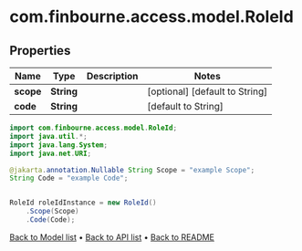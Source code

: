 # com.finbourne.access.model.RoleId

## Properties

Name | Type | Description | Notes
------------ | ------------- | ------------- | -------------
**scope** | **String** |  | [optional] [default to String]
**code** | **String** |  | [default to String]

```java
import com.finbourne.access.model.RoleId;
import java.util.*;
import java.lang.System;
import java.net.URI;

@jakarta.annotation.Nullable String Scope = "example Scope";
String Code = "example Code";


RoleId roleIdInstance = new RoleId()
    .Scope(Scope)
    .Code(Code);
```


[Back to Model list](../README.md#documentation-for-models) &#8226; [Back to API list](../README.md#documentation-for-api-endpoints) &#8226; [Back to README](../README.md)
